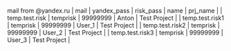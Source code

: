 mail from @yandex.ru
| mail            | yandex_pass | risk_pass | name   | prj_name     |
| temp.test.risk  | temprisk    | 99999999  | Anton  | Test Project |
| temp.test.risk1 | temprisk    | 99999999  | User_1 | Test Project |
| temp.test.risk2 | temprisk    | 99999999  | User_2 | Test Project |
| temp.test.risk3 | temprisk    | 99999999  | User_3 | Test Project |